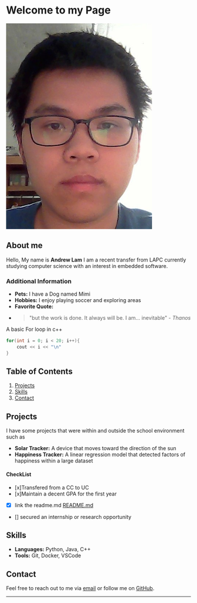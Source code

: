 # Welcome to my Page

![alt text](WIN_20241116_17_44_25_Pro.jpg)
## About me

Hello, My name is **Andrew Lam** I am a recent transfer from LAPC currently studying computer science with an interest in embedded software.

### Additional Information
- **Pets:** I have a Dog named Mimi
- **Hobbies:** I enjoy playing soccer and exploring areas
- **Favorite Quote:**
- > "but the work is done. It always will be. I am... inevitable" - *Thanos*

A basic For loop in c++
```C++
for(int i = 0; i < 20; i++){
    cout << i << "\n"
}
```
## Table of Contents

1. [Projects](#projects)
2. [Skills](#skills)
3. [Contact](#contact)


## Projects

I have some projects that were within and outside the school environment such as 

- **Solar Tracker:** A device that moves toward the direction of the sun
- **Happiness Tracker:** A linear regression model that detected factors of happiness within a large dataset


#### CheckList
- [x]Transfered from a CC to UC
- [x]Maintain a decent GPA for the first year
- [x] link the readme.md [README.md](README.md)
- [] secured an internship or research opportunity

## Skills
- **Languages:** Python, Java, C++
- **Tools:** Git, Docker, VSCode




## Contact

Feel free to reach out to me via [email](anl139@ucsd.edu) or follow me on [GitHub](https://github.com/anl139).


---
